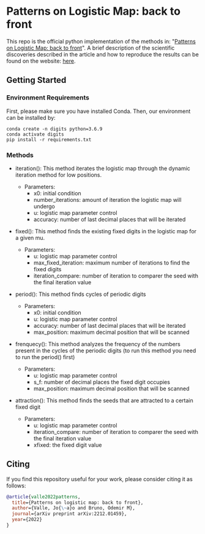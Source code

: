 # Patterns on Logistic Map: back to front

This repo is the official python implementation of the methods in: "[Patterns on Logistic Map: back to front](https://arxiv.org/abs/2212.01459)". A brief description of the scientific discoveries described in the article and how to reproduce the results can be found on the website: [here](https://scg.ifsc.usp.br/lmdigits/).

## Getting Started
### Environment Requirements

First, please make sure you have installed Conda. Then, our environment can be installed by:
```
conda create -n digits python=3.6.9
conda activate digits
pip install -r requirements.txt
```

### Methods

- iteration(): This method iterates the logistic map through the dynamic iteration method for low positions.
  - Parameters: 
    - x0: initial condition
    - number_iterations: amount of iteration the logistic map will undergo
    - u: logistic map parameter control
    - accuracy: number of last decimal places that will be iterated
    
- fixed(): This method finds the existing fixed digits in the logistic map for a given mu.
  - Parameters:
    - u: logistic map parameter control
    - max_fixed_iteration: maximum number of iterations to find the fixed digits
    - iteration_compare: number of iteration to comparer the seed with the final iteration value
    
- period(): This method finds cycles of periodic digits
  - Parameters:
    - x0: initial condition
    - u: logistic map parameter control
    - accuracy: number of last decimal places that will be iterated
    - max_position: maximum decimal position that will be scanned

- frenquecy(): This method analyzes the frequency of the numbers present in the cycles of the periodic digits (to run this method you need to run the period() first)
  - Parameters:
    - u: logistic map parameter control
    - s_f: number of decimal places the fixed digit occupies
    - max_position: maximum decimal position that will be scanned

- attraction(): This method finds the seeds that are attracted to a certain fixed digit
  - Parameters:
    - u: logistic map parameter control
    - iteration_compare: number of iteration to comparer the seed with the final iteration value
    - xfixed: the fixed digit value

## Citing

If you find this repository useful for your work, please consider citing it as follows:

```bibtex
@article{valle2022patterns,
  title={Patterns on logistic map: back to front},
  author={Valle, Jo{\~a}o and Bruno, Odemir M},
  journal={arXiv preprint arXiv:2212.01459},
  year={2022}
}
```
